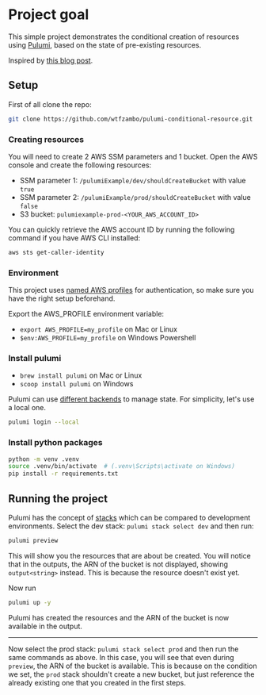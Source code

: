# Project goal

This simple project demonstrates the conditional creation of resources using [Pulumi](https://www.pulumi.com/), based on the state of pre-existing resources.

Inspired by [this blog post](https://loige.co/create-resources-conditionally-with-cdk/).

## Setup

First of all clone the repo:

```bash
git clone https://github.com/wtfzambo/pulumi-conditional-resource.git
```

### Creating resources

You will need to create 2 AWS SSM parameters and 1 bucket. Open the AWS console and create the following resources:

- SSM parameter 1: `/pulumiExample/dev/shouldCreateBucket` with value `true`
- SSM parameter 2: `/pulumiExample/prod/shouldCreateBucket` with value `false`
- S3 bucket: `pulumiexample-prod-<YOUR_AWS_ACCOUNT_ID>`

You can quickly retrieve the AWS account ID by running the following command if you have AWS CLI installed:

```bash
aws sts get-caller-identity
```

### Environment

This project uses [named AWS profiles](https://docs.aws.amazon.com/cli/latest/userguide/cli-configure-profiles.html) for authentication, so make sure you have the right setup beforehand.

Export the AWS_PROFILE environment variable:

- `export AWS_PROFILE=my_profile` on Mac or Linux
- `$env:AWS_PROFILE=my_profile` on Windows Powershell

### Install pulumi

- `brew install pulumi` on Mac or Linux
- `scoop install pulumi` on Windows

Pulumi can use [different backends](https://www.pulumi.com/docs/intro/concepts/state/) to manage state. For simplicity, let's use a local one.

```bash
pulumi login --local
```

### Install python packages

```bash
python -m venv .venv
source .venv/bin/activate  # (.venv\Scripts\activate on Windows)
pip install -r requirements.txt
```

## Running the project

Pulumi has the concept of [stacks](https://www.pulumi.com/docs/intro/concepts/stack/) which can be compared to development environments.
Select the dev stack: `pulumi stack select dev` and then run:

```bash
pulumi preview
```

This will show you the resources that are about be created. You will notice that in the outputs, the ARN of the bucket is not displayed, showing `output<string>` instead.
This is because the resource doesn't exist yet.

Now run

```bash
pulumi up -y
```

Pulumi has created the resources and the ARN of the bucket is now available in the output.

---

Now select the prod stack: `pulumi stack select prod` and then run the same commands as above.
In this case, you will see that even during `preview`, the ARN of the bucket is available. This is because on the condition we set, the `prod` stack shouldn't create a new bucket, but just reference the already existing one that you created in the first steps.
